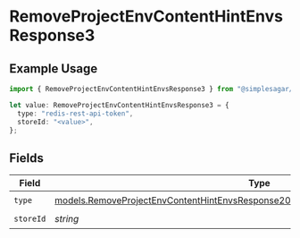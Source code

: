 # RemoveProjectEnvContentHintEnvsResponse3

## Example Usage

```typescript
import { RemoveProjectEnvContentHintEnvsResponse3 } from "@simplesagar/vercel/models/removeprojectenvop.js";

let value: RemoveProjectEnvContentHintEnvsResponse3 = {
  type: "redis-rest-api-token",
  storeId: "<value>",
};
```

## Fields

| Field                                                                                                                                                                          | Type                                                                                                                                                                           | Required                                                                                                                                                                       | Description                                                                                                                                                                    |
| ------------------------------------------------------------------------------------------------------------------------------------------------------------------------------ | ------------------------------------------------------------------------------------------------------------------------------------------------------------------------------ | ------------------------------------------------------------------------------------------------------------------------------------------------------------------------------ | ------------------------------------------------------------------------------------------------------------------------------------------------------------------------------ |
| `type`                                                                                                                                                                         | [models.RemoveProjectEnvContentHintEnvsResponse200ApplicationJSONResponseBody33Type](../models/removeprojectenvcontenthintenvsresponse200applicationjsonresponsebody33type.md) | :heavy_check_mark:                                                                                                                                                             | N/A                                                                                                                                                                            |
| `storeId`                                                                                                                                                                      | *string*                                                                                                                                                                       | :heavy_check_mark:                                                                                                                                                             | N/A                                                                                                                                                                            |